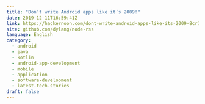 ```yaml
---
title: "Don’t write Android apps like it’s 2009!"
date: 2019-12-11T16:59:41Z
link: https://hackernoon.com/dont-write-android-apps-like-its-2009-8cr3w7p?source=rss&utm_medium=RSS&utm_source=news.12bit.vn
site: github.com/dylang/node-rss
language: English
category:
  - android
  - java
  - kotlin
  - android-app-development
  - mobile
  - application
  - software-development
  - latest-tech-stories
draft: false
---
```

